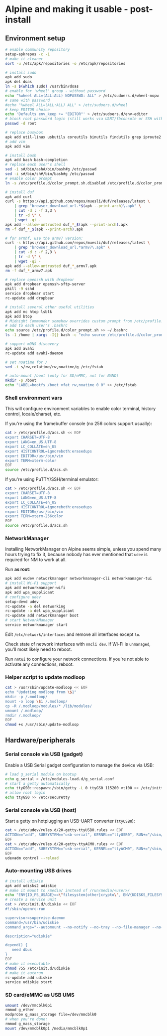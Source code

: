 # Alpine and making it usable - post-install

## Environment setup

```bash
# enable community repository
setup-apkrepos -c -1
# make it cleaner
sort -u /etc/apk/repositories -o /etc/apk/repositories

# install sudo
apk add sudo
apk del doas
ln -s $(which sudo) /usr/bin/doas
# enable for 'wheel' group - without password
echo "%wheel ALL=(ALL:ALL) NOPASSWD: ALL" > /etc/sudoers.d/wheel-nopw
# same with password
#echo "%wheel ALL=(ALL:ALL) ALL" > /etc/sudoers.d/wheel
# keep EDITOR choice
echo 'Defaults env_keep += "EDITOR"' > /etc/sudoers.d/env-editor
# block root password login (still works via UART/fbconsole or SSH with pubkey)
passwd -d root

# replace busybox
apk add util-linux usbutils coreutils binutils findutils grep iproute2 wget less diffutils blkid musl-locales
# add vim
apk add vim

# install bash
apk add bash bash-completion
# replace each user's shell
sed -i s#/bin/ash#/bin/bash#g /etc/passwd
sed -i s#/bin/sh#/bin/bash#g /etc/passwd
# enable color prompt
ln -s /etc/profile.d/color_prompt.sh.disabled /etc/profile.d/color_prompt.sh

# install duf
apk add curl
curl -s https://api.github.com/repos/muesli/duf/releases/latest \
	| grep "browser_download_url.*$(apk --print-arch)\.apk" \
	| cut -d : -f 2,3 \
	| tr -d \" \
	| wget -qi -
apk add --allow-untrusted duf_*_$(apk --print-arch).apk
rm -f duf_*_$(apk --print-arch).apk

# for armhf, use the armv7 version:
curl -s https://api.github.com/repos/muesli/duf/releases/latest \
	| grep "browser_download_url.*armv7\.apk" \
	| cut -d : -f 2,3 \
	| tr -d \" \
	| wget -qi -
apk add --allow-untrusted duf_*_armv7.apk
rm -f duf_*_armv7.apk

# replace openssh with dropbear
apk add dropbear openssh-sftp-server
pkill -9 sshd
service dropbear start
rc-update add dropbear

# install several other useful utilities
apk add mc htop lsblk
apk add btop
# Midnight Commander somehow overrides custom prompt from /etc/profile.d
# add to each user's .bashrc
echo source /etc/profile.d/color_prompt.sh >> ~/.bashrc
ls -1 /home | xargs -I{} bash -c "echo source /etc/profile.d/color_prompt.sh >> /home/{}/.bashrc"

# support mDNS discovery
apk add avahi
rc-update add avahi-daemon

# set noatime for /
sed -i s/rw,relatime/rw,noatime/g /etc/fstab

# auto-mount /boot (only for SD/eMMC, not for NAND)
mkdir -p /boot
echo "LABEL=bootfs /boot vfat rw,noatime 0 0" >> /etc/fstab
```

### Shell environment vars

This will configure environment variables to enable color terminal, history control, locale/charset, etc.

If you're using the framebuffer console (no 256 colors support usually):

```bash
cat > /etc/profile.d/acs.sh << EOF
export CHARSET=UTF-8
export LANG=en_US.UTF-8
export LC_COLLATE=en_US
export HISTCONTROL=ignoreboth:erasedups
export EDITOR=/usr/bin/vim
export TERM=xterm-color
EOF
source /etc/profile.d/acs.sh
```

If you're using PuTTY/SSH/terminal emulator:

```bash
cat > /etc/profile.d/acs.sh << EOF
export CHARSET=UTF-8
export LANG=en_US.UTF-8
export LC_COLLATE=en_US
export HISTCONTROL=ignoreboth:erasedups
export EDITOR=/usr/bin/vim
export TERM=xterm-256color
EOF
source /etc/profile.d/acs.sh
```

### NetworkManager

Installing NetworkManager on Alpine seems simple, unless you spend many hours trying to fix it, because nobody has ever mentioned that `udev` is required for NM to work at all.

Run **as root**:
```bash
apk add eudev networkmanager networkmanager-cli networkmanager-tui
# install Wi-Fi support
apk add networkmanager-wifi
apk add wpa_supplicant
# configure udev
setup-devd udev
rc-update -a del networking
rc-update -a del wpa_supplicant
rc-update add networkmanager boot
# start NetworkManager
service networkmanager start
```

Edit `/etc/network/interfaces` and remove all interfaces except `lo`.

Check state of network interfaces with `nmcli dev`. If Wi-Fi is `unmanaged`, you'll most likely need to reboot.

Run `nmtui` to configure your network connections. If you're not able to activate any connections, reboot.

### Helper script to update modloop

```bash
cat > /usr/sbin/update-modloop << EOF
echo "Updating modloop from \$1"
mkdir -p /.modloop/
mount -o loop \$1 /.modloop/
cp -R /.modloop/modules/* /lib/modules/
umount /.modloop/
rmdir /.modloop/
EOF
chmod +x /usr/sbin/update-modloop
```

## Hardware/peripherals

### Serial console via USB (gadget)

Enable a USB Serial gadget configuration to manage the device via USB:

```bash
# load g_serial module on bootup
echo g_serial > /etc/modules-load.d/g_serial.conf
# start a getty automatically
echo ttyGS0::respawn:/sbin/getty -L 0 ttyGS0 115200 vt100 >> /etc/inittab
# allow root login
echo ttyGS0 >> /etc/securetty
```

### Serial console via USB (host)

Start a getty on hotplugging an USB-UART converter (`ttyUSB0`):

```bash
cat > /etc/udev/rules.d/20-getty-ttyUSB0.rules << EOF
ACTION=="add", SUBSYSTEM=="usb-serial", KERNEL=="ttyUSB0", RUN+="/sbin/getty -L 115200 ttyUSB0 vt100"
EOF
cat > /etc/udev/rules.d/20-getty-ttyACM0.rules << EOF
ACTION=="add", SUBSYSTEM=="usb-serial", KERNEL=="ttyACM0", RUN+="/sbin/getty -L 115200 ttyACM0 vt100"
EOF
udevadm control --reload
```

### Auto-mounting USB drives

```bash
# install udiskie
apk add udisks2 udiskie
# make it mount to /media/ instead of /run/media/<user>/
echo "ENV{ID_FS_USAGE}==\"filesystem|other|crypto\", ENV{UDISKS_FILESYSTEM_SHARED}=\"1\"" > /etc/udev/rules.d/99-udisks2.rules
# create a service unit
cat > /etc/init.d/udiskie << EOF
#!/sbin/openrc-run

supervisor=supervise-daemon
command=/usr/bin/udiskie
command_args="--automount --no-notify --no-tray --no-file-manager --no-terminal"

description="udiskie"

depend() {
   need dbus
}
EOF
# make it executable
chmod 755 /etc/init.d/udiskie
# make it autorun
rc-update add udiskie
service udiskie start
```

### SD card/eMMC as USB UMS

```bash
umount /dev/mmcblk0p1
rmmod g_ether
modprobe g_mass_storage file=/dev/mmcblk0
# when you're done:
rmmod g_mass_storage
mount /dev/mmcblk0p1 /media/mmcblk0p1
```
